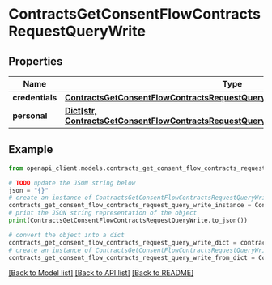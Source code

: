# ContractsGetConsentFlowContractsRequestQueryWrite


## Properties

Name | Type | Description | Notes
------------ | ------------- | ------------- | -------------
**credentials** | [**ContractsGetConsentFlowContractsRequestQueryReadCredentials**](ContractsGetConsentFlowContractsRequestQueryReadCredentials.md) |  | [optional] 
**personal** | [**Dict[str, ContractsGetConsentFlowContractsRequestQueryReadCredentialsCategoriesValue]**](ContractsGetConsentFlowContractsRequestQueryReadCredentialsCategoriesValue.md) |  | [optional] 

## Example

```python
from openapi_client.models.contracts_get_consent_flow_contracts_request_query_write import ContractsGetConsentFlowContractsRequestQueryWrite

# TODO update the JSON string below
json = "{}"
# create an instance of ContractsGetConsentFlowContractsRequestQueryWrite from a JSON string
contracts_get_consent_flow_contracts_request_query_write_instance = ContractsGetConsentFlowContractsRequestQueryWrite.from_json(json)
# print the JSON string representation of the object
print(ContractsGetConsentFlowContractsRequestQueryWrite.to_json())

# convert the object into a dict
contracts_get_consent_flow_contracts_request_query_write_dict = contracts_get_consent_flow_contracts_request_query_write_instance.to_dict()
# create an instance of ContractsGetConsentFlowContractsRequestQueryWrite from a dict
contracts_get_consent_flow_contracts_request_query_write_from_dict = ContractsGetConsentFlowContractsRequestQueryWrite.from_dict(contracts_get_consent_flow_contracts_request_query_write_dict)
```
[[Back to Model list]](../README.md#documentation-for-models) [[Back to API list]](../README.md#documentation-for-api-endpoints) [[Back to README]](../README.md)


